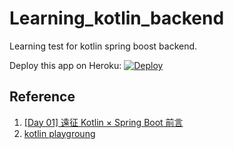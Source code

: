 # Learning_kotlin_backend
Learning test for kotlin spring boost backend.

Deploy this app on Heroku: [![Deploy](https://www.herokucdn.com/deploy/button.svg)](https://heroku.com/deploy)


## Reference 
1. [[Day 01] 遠征 Kotlin × Spring Boot 前言](https://ithelp.ithome.com.tw/articles/10233414)
2. [kotlin playgroung](https://play.kotlinlang.org)